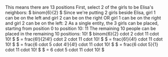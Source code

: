 This means there are 13 positions 
First, select 2 of the girls to be Elisa's neighbors: $ binom{6}{2} $ 
Since we're putting 2 girls beside Elisa, girl 1 can be on the left and girl 2 can be on the right OR girl 1 can be on the right and girl 2 can be on the left: 2 
As a single entity, the 3 girls can be placed, starting from position 0 to position 10: 11 
The remaining 10 people can be placed in the remaining 10 positions: 10! 
$ binom{6}{2} cdot 2 cdot 11 cdot 10! $ 
$ = frac{6!}{2!4!} cdot 2 cdot 11 cdot 10! $ 
$ = frac{6!}{4!} cdot 11 cdot 10! $ 
$ = frac{6 cdot 5 cdot 4!}{4!} cdot 11 cdot 10! $ 
$ = frac{6 cdot 5}{1} cdot 11 cdot 10! $ 
$ = 6 cdot 5 cdot 11 cdot 10! $
